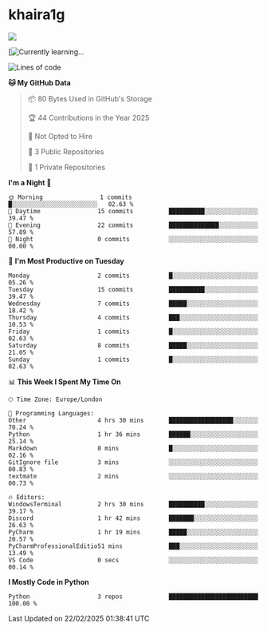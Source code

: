 # khaira1g

![](https://komarev.com/ghpvc/?username=khaira1g)

[![Currently learning...](https://github-readme-tech-stack.vercel.app/api/cards?title=Currently+learning...&lineCount=1&line1=python%2Cpython%2Cfff100%3Bhtml5%2Chtml5%2Cff5800%3Bcss%2Ccss%2C00e0ff%3Bjavascript%2Cjavascript%2Cfff100%3B)

<!--START_SECTION:waka-->
![Lines of code](https://img.shields.io/badge/From%20Hello%20World%20I%27ve%20Written-2.5%20thousand%20lines%20of%20code-blue)

**🐱 My GitHub Data** 

> 📦 80 Bytes Used in GitHub's Storage 
 > 
> 🏆 44 Contributions in the Year 2025
 > 
> 🚫 Not Opted to Hire
 > 
> 📜 3 Public Repositories 
 > 
> 🔑 1 Private Repositories 
 > 
**I'm a Night 🦉** 

```text
🌞 Morning                1 commits           █░░░░░░░░░░░░░░░░░░░░░░░░   02.63 % 
🌆 Daytime                15 commits          ██████████░░░░░░░░░░░░░░░   39.47 % 
🌃 Evening                22 commits          ██████████████░░░░░░░░░░░   57.89 % 
🌙 Night                  0 commits           ░░░░░░░░░░░░░░░░░░░░░░░░░   00.00 % 
```
📅 **I'm Most Productive on Tuesday** 

```text
Monday                   2 commits           █░░░░░░░░░░░░░░░░░░░░░░░░   05.26 % 
Tuesday                  15 commits          ██████████░░░░░░░░░░░░░░░   39.47 % 
Wednesday                7 commits           █████░░░░░░░░░░░░░░░░░░░░   18.42 % 
Thursday                 4 commits           ███░░░░░░░░░░░░░░░░░░░░░░   10.53 % 
Friday                   1 commits           █░░░░░░░░░░░░░░░░░░░░░░░░   02.63 % 
Saturday                 8 commits           █████░░░░░░░░░░░░░░░░░░░░   21.05 % 
Sunday                   1 commits           █░░░░░░░░░░░░░░░░░░░░░░░░   02.63 % 
```


📊 **This Week I Spent My Time On** 

```text
🕑︎ Time Zone: Europe/London

💬 Programming Languages: 
Other                    4 hrs 30 mins       ██████████████████░░░░░░░   70.24 % 
Python                   1 hr 36 mins        ██████░░░░░░░░░░░░░░░░░░░   25.14 % 
Markdown                 8 mins              █░░░░░░░░░░░░░░░░░░░░░░░░   02.16 % 
GitIgnore file           3 mins              ░░░░░░░░░░░░░░░░░░░░░░░░░   00.83 % 
textmate                 2 mins              ░░░░░░░░░░░░░░░░░░░░░░░░░   00.73 % 

🔥 Editors: 
WindowsTerminal          2 hrs 30 mins       ██████████░░░░░░░░░░░░░░░   39.17 % 
Discord                  1 hr 42 mins        ███████░░░░░░░░░░░░░░░░░░   26.63 % 
PyCharm                  1 hr 19 mins        █████░░░░░░░░░░░░░░░░░░░░   20.57 % 
PyCharmProfessionalEditio51 mins             ███░░░░░░░░░░░░░░░░░░░░░░   13.49 % 
VS Code                  0 secs              ░░░░░░░░░░░░░░░░░░░░░░░░░   00.14 % 
```

**I Mostly Code in Python** 

```text
Python                   3 repos             █████████████████████████   100.00 % 
```




 Last Updated on 22/02/2025 01:38:41 UTC
<!--END_SECTION:waka-->
